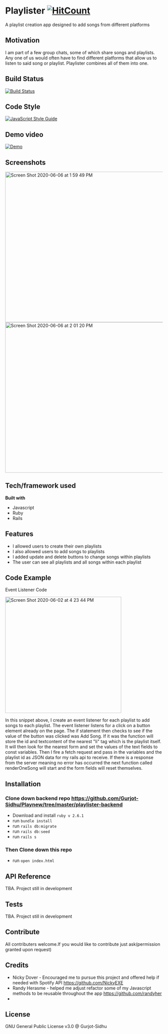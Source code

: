 # Playlister [![HitCount](http://hits.dwyl.com/Gurjot-Sidhu/Playnew.svg)](http://hits.dwyl.com/Gurjot-Sidhu/Playnew)

A playlist creation app designed to add songs from different platforms

## Motivation
I am part of a few group chats, some of which share songs and playlists. Any one of us would often have to find different platforms that allow us to listen to said song or playlist. Playlister combines all of them into one.

## Build Status
[![Build Status](https://travis-ci.com/Gurjot-Sidhu/GoalFrontend.svg?branch=master)](https://travis-ci.com/Gurjot-Sidhu/GoalFrontend)

## Code Style
[![JavaScript Style Guide](https://cdn.rawgit.com/standard/standard/master/badge.svg)](https://github.com/standard/standard)

## Demo video
[![Demo](http://img.youtube.com/vi/eONSjVLzQwg/0.jpg)](http://www.youtube.com/watch?v=eONSjVLzQwg "Playlister Demo")

## Screenshots
<img width="640" height="480" alt="Screen Shot 2020-06-06 at 1 59 49 PM" src="https://user-images.githubusercontent.com/9657307/83951357-eb557700-a7fe-11ea-8703-f21ab6f8b27a.png">

<img width="640" height="480" alt="Screen Shot 2020-06-06 at 2 01 20 PM" src="https://user-images.githubusercontent.com/9657307/83951359-edb7d100-a7fe-11ea-9585-5539a1097015.png">

## Tech/framework used
**Built with**
- Javascript
- Ruby
- Rails

## Features
- I allowed users to create their own playlists
- I also allowed users to add songs to playlists
- I added update and delete buttons to change songs within playlists
- The user can see all playlists and all songs within each playlist

## Code Example
Event Listener Code

<img width="371" alt="Screen Shot 2020-06-02 at 4 23 44 PM" src="https://user-images.githubusercontent.com/9657307/83566105-7a0b8080-a4ed-11ea-983c-6dbb70365790.png">

In this snippet above, I create an event listener for each playlist to add songs to each playlist. The event listener listens for a click on a button element already on the page. The if statement then checks to see if the value of the button was clicked was Add Song. If it was the function will store the id and textcontent of the nearest "li" tag which is the playlist itself. It will then look for the nearest form and set the values of the text fields to const variables. Then I fire a fetch request and pass in the variables and the playlist id as JSON data for my rails api to receive. If there is a response from the server meaning no error has occurred the next function called renderOneSong will start and the form fields will reset themselves.

## Installation

### Clone down backend repo https://github.com/Gurjot-Sidhu/Playnew/tree/master/playlister-backend

- Download and install `ruby v 2.6.1`
- run `bundle install`
- run `rails db:migrate`
- run `rails db:seed`
- run `rails s`

### Then Clone down this repo
- run `open index.html`

## API Reference 
TBA. Project still in development

## Tests
TBA. Project still in development 

## Contribute
All contributers welcome.If you would like to contribute just ask(permission granted upon request)

## Credits
- Nicky Dover - Encouraged me to pursue this project and offered help if needed with Spotify API https://github.com/NickyEXE 
- Randy Herasme - helped me adjust refactor some of my Javascript methods to be reusable throughout the app https://github.com/randyher
- 

## License
GNU General Public License v3.0 @ Gurjot-Sidhu
